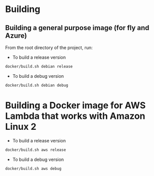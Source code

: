 # Building

## Building a general purpose image (for fly and Azure)

From the root directory of the project, run:

- To build a release version

```sh
docker/build.sh debian release
```

- To build a debug version

```sh
docker/build.sh debian debug
```

# Building a Docker image for AWS Lambda that works with Amazon Linux 2

- To build a release version

```sh
docker/build.sh aws release
```

- To build a debug version

```sh
docker/build.sh aws debug
```
